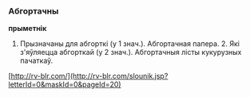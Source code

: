 ### Абгортачны
**прыметнік**

1. Прызначаны для абгорткі (у 1 знач.). Абгортачная папера. 2. Які з'яўляецца абгорткай (у 2 знач.). Абгортачныя лісты кукурузных пачаткаў.

<a rel="author">[http://rv-blr.com/](http://rv-blr.com/slounik.jsp?letterId=0&maskId=0&pageId=20)</a>
